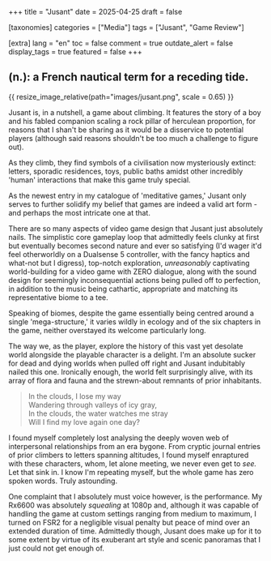+++
title = "Jusant"
date = 2025-04-25
draft = false

[taxonomies]
categories = ["Media"]
tags = ["Jusant", "Game Review"]

[extra]
lang = "en"
toc = false
comment = true
outdate_alert = false
display_tags = true
featured = false
+++

## (n.): a French nautical term for a receding tide.

{{ resize_image_relative(path="images/jusant.png", scale = 0.65) }}

Jusant is, in a nutshell, a game about climbing. It features the story of a boy and his fabled companion scaling a rock pillar of herculean proportion, for reasons that I shan't be sharing as it would be a disservice to potential players (although said reasons shouldn't be too much a challenge to figure out).

As they climb, they find symbols of a civilisation now mysteriously extinct: letters, sporadic residences, toys, public baths amidst other incredibly 'human' interactions that make this game truly special.

As the newest entry in my catalogue of 'meditative games,' Jusant only serves to further solidify my belief that games are indeed a valid art form - and perhaps the most intricate one at that.

There are so many aspects of video game design that Jusant just absolutely nails. The simplistic core gameplay loop that admittedly feels clunky at first but eventually becomes second nature and ever so satisfying (I'd wager it'd feel otherworldly on a Dualsense 5 controller, with the fancy haptics and what-not but I digress), top-notch exploration, *unreasonably* captivating world-building for a video game with ZERO dialogue, along with the sound design for seemingly inconsequential actions being pulled off to perfection, in addition to the music being cathartic, appropriate and matching its representative biome to a tee.

Speaking of biomes, despite the game essentially being centred around a single 'mega-structure,' it varies wildly in ecology and of the six chapters in the game, neither overstayed its welcome particularly long.

The way we, as the player, explore the history of this vast yet desolate world alongside the playable character is a delight. I'm an absolute sucker for dead and dying worlds when pulled off right and Jusant indubitably nailed this one. Ironically enough, the world felt surprisingly alive, with its array of flora and fauna and the strewn-about remnants of prior inhabitants.

> In the clouds, I lose my way<br>
> Wandering through valleys of icy gray,<br>
> In the clouds, the water watches me stray<br>
> Will I find my love again one day?<br>

I found myself completely lost analysing the deeply woven web of interpersonal relationships from an era bygone. From cryptic journal entries of prior climbers to letters spanning altitudes, I found myself enraptured with these characters, whom, let alone meeting, we never even get to *see.* Let that sink in. I know I'm repeating myself, but the whole game has zero spoken words. Truly astounding.

One complaint that I absolutely must voice however, is the performance. My Rx6600 was absolutely _squealing_ at 1080p and, although it was capable of handling the game at custom settings ranging from medium to maximum, I turned on FSR2 for a negligible visual penalty but peace of mind over an extended duration of time. Admittedly though, Jusant does make up for it to some extent by virtue of its exuberant art style and scenic panoramas that I just could not get enough of.
